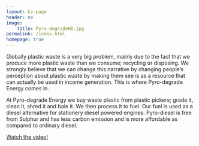 ```yaml
---
layout: kz-page
header: no
image:
    title: Pyro-degradeHD.jpg
permalink: /index.html
homepage: true
---
```


Globally plastic waste is a very big problem, mainly due to the fact that we produce more plastic waste than we consume; recycling or disposing. We strongly believe that we can change this narrative by changing people’s perception about plastic waste by making them see is as a resource that can actually be used in income generation. This is where Pyro-degrade Energy comes in.

At Pyro-degrade Energy we buy waste plastic from plastic pickers; grade it, clean it, shred it and bale it. We then process it to fuel. Our fuel is used as a diesel alternative for stationery diesel powered engines. Pyro-diesel is free from Sulphur and has less carbon emission and is more affordable as compared to ordinary diesel.  



<div class="row t60 b60">
    <div class="small-12 text-center columns">
        <a class="button large radius {{ page.callforaction.style }}" href="https://youtu.be/pTas6aR1kx8?t=70">Watch the video!</a>
    </div><!-- /.small-12.columns -->
</div><!-- /.row -->



